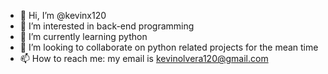 - 👋 Hi, I’m @kevinx120
- 👀 I’m interested in back-end programming 
- 🌱 I’m currently learning python
- 💞️ I’m looking to collaborate on python related projects for the mean time
- 📫 How to reach me: my email is kevinolvera120@gmail.com

<!---
kevinx120/kevinx120 is a ✨ special ✨ repository because its `README.md` (this file) appears on your GitHub profile.
You can click the Preview link to take a look at your changes.
--->
